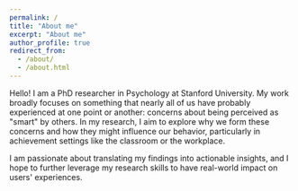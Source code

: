 ```yaml
---
permalink: /
title: "About me"
excerpt: "About me"
author_profile: true
redirect_from:
  - /about/
  - /about.html
---
```


Hello! I am a PhD researcher in Psychology at Stanford University. My work broadly focuses on something that nearly all of us have probably experienced at one point or another: concerns about being perceived as "smart" by others. In my research, I aim to explore why we form these concerns and how they might influence our behavior, particularly in achievement settings like the classroom or the workplace.

I am passionate about translating my findings into actionable insights, and I hope to further leverage my research skills to have real-world impact on users' experiences.
